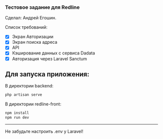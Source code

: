 ### Тестовое задание для Redline
Сделал: Андрей Егошин.

Список требований:
- [X] Экран Авторизации
- [X] Экран поиска адреса
- [X] API
- [X] Кэширование данных с сервиса Dadata
- [X] Авторизация через Laravel Sanctum

## Для запуска приложения:
В директории backend:
```cmd
php artisan serve
```

В директории redline-front:
```cmd
npm install
npm run dev
```

____

Не забудьте настроить .env у Laravel!